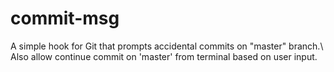 # commit-msg

A simple hook for Git that prompts accidental commits on "master" branch.\ 
Also allow continue commit on 'master' from terminal based on user input.

